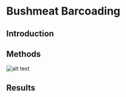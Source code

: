 # Bushmeat Barcoading

## Introduction

## Methods

![alt text](https://https://github.com/vgp1003/Bushmeat_Barcoading/Figures/wildcat.png "wildcat.png")


## Results
